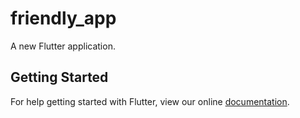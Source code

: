 # friendly_app

A new Flutter application.

## Getting Started

For help getting started with Flutter, view our online
[documentation](https://flutter.io/).
